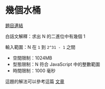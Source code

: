 # 幾個水桶

[題目連結](https://oj.lidemy.com/problem/1008)

白話文解釋：求出 N 的二進位中有幾個 1 

輸入範圍：N 在 `1` 到 `2^31 - 1` 之間

- 空間限制：1024MB
- 型態限制：N 符合 JavaScript 中的整數範圍 
- 時間限制：1000 毫秒

這題的解法可以參考這篇 [文章](https://jubeatt.github.io/2021/12/22/how-many-buckets/)